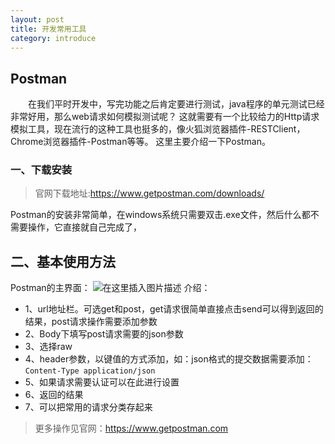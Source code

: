 ```yaml
---
layout: post
title: 开发常用工具
category: introduce
---
```


##  Postman
　　在我们平时开发中，写完功能之后肯定要进行测试，java程序的单元测试已经非常好用，那么web请求如何模拟测试呢？
这就需要有一个比较给力的Http请求模拟工具，现在流行的这种工具也挺多的，像火狐浏览器插件-RESTClient，Chrome浏览器插件-Postman等等。
这里主要介绍一下Postman。 
### 一、下载安装
>官网下载地址:https://www.getpostman.com/downloads/

Postman的安装非常简单，在windows系统只需要双击.exe文件，然后什么都不需要操作，它直接就自己完成了，

## 二、基本使用方法

Postman的主界面：
![在这里插入图片描述](http://www.laughitover.com/assets/images/2019/commonTools/01.png)
介绍：
- 1、url地址栏。可选get和post，get请求很简单直接点击send可以得到返回的结果，post请求操作需要添加参数
- 2、Body下填写post请求需要的json参数
- 3、选择raw
- 4、header参数，以键值的方式添加，如：json格式的提交数据需要添加：```Content-Type application/json```
- 5、如果请求需要认证可以在此进行设置
- 6、返回的结果
- 7、可以把常用的请求分类存起来

>更多操作见官网：https://www.getpostman.com